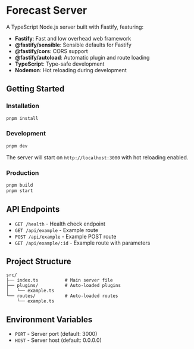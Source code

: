 # Forecast Server

A TypeScript Node.js server built with Fastify, featuring:

- **Fastify**: Fast and low overhead web framework
- **@fastify/sensible**: Sensible defaults for Fastify
- **@fastify/cors**: CORS support
- **@fastify/autoload**: Automatic plugin and route loading
- **TypeScript**: Type-safe development
- **Nodemon**: Hot reloading during development

## Getting Started

### Installation

```bash
pnpm install
```

### Development

```bash
pnpm dev
```

The server will start on `http://localhost:3000` with hot reloading enabled.

### Production

```bash
pnpm build
pnpm start
```

## API Endpoints

- `GET /health` - Health check endpoint
- `GET /api/example` - Example route
- `POST /api/example` - Example POST route
- `GET /api/example/:id` - Example route with parameters

## Project Structure

```
src/
├── index.ts          # Main server file
├── plugins/          # Auto-loaded plugins
│   └── example.ts
└── routes/           # Auto-loaded routes
    └── example.ts
```

## Environment Variables

- `PORT` - Server port (default: 3000)
- `HOST` - Server host (default: 0.0.0.0)
